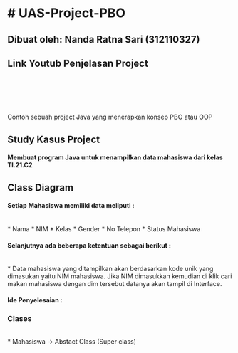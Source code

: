 # # UAS-Project-PBO
## Dibuat oleh: Nanda Ratna Sari (312110327)

## Link Youtub Penjelasan Project



<br>
<br>
<br>
<br>

Contoh sebuah project Java yang menerapkan konsep PBO atau OOP 

## Study Kasus Project

#### Membuat program Java untuk menampilkan data mahasiswa dari kelas TI.21.C2


## Class Diagram





#### Setiap Mahasiswa memiliki data meliputi :
<br>
* Nama
* NIM
* Kelas
* Gender
* No Telepon
* Status Mahasiswa

#### Selanjutnya ada beberapa ketentuan sebagai berikut :
<br>
*  Data mahasiswa yang ditampilkan akan berdasarkan kode unik yang dimasukan yaitu NIM mahasiswa. Jika NIM dimasukkan kemudian di klik cari makan mahasiswa dengan dim tersebut datanya akan tampil di Interface.




<br>

#### Ide Penyelesaian :

### Clases
<br>
* Mahasiswa -> Abstact Class (Super class)
<br>

